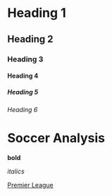 # Heading 1
## Heading 2
### Heading 3
#### Heading 4
##### Heading 5
###### Heading 6

# Soccer Analysis

**bold**

*italics*

[Premier League](https://www.nba.com/)
